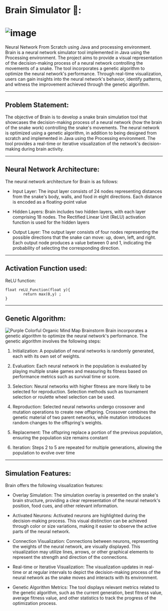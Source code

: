 # Brain Simulator 🧠:
# ![image](https://github.com/Esmail-ibraheem/Brain/assets/113830751/0798a761-ffa0-4fcb-8095-409b0aff13b0)

Neural Network From Scratch using Java and processing environment.
Brain is a neural network simulator tool implemented in Java using the Processing environment. The project aims to provide a visual representation of the decision-making process of a neural network controlling the movements of a snake. The tool incorporates a genetic algorithm to optimize the neural network's performance. Through real-time visualization, users can gain insights into the neural network's behavior, identify patterns, and witness the improvement achieved through the genetic algorithm.


---
## Problem Statement: 

The objective of Brain is to develop a snake brain simulation tool that showcases the decision-making process of a neural network (how the brain of the snake work) controlling the snake's movements. The neural network is optimized using a genetic algorithm, in addition to being designed from scratch and implemented in Java using the Processing environment. The tool provides a real-time or iterative visualization of the network's decision-making during brain activity.

---

## Neural Network Architecture:
The neural network architecture for Brain is as follows:
- Input Layer: The input layer consists of 24 nodes representing distances from the snake's body, walls, and food in eight directions. Each distance is encoded as a floating-point value

- Hidden Layers: Brain includes two hidden layers, with each layer comprising 18 nodes. The Rectified Linear Unit (ReLU) activation function is used for the hidden layers

- Output Layer: The output layer consists of four nodes representing the possible directions that the snake can move: up, down, left, and right. Each output node produces a value between 0 and 1, indicating the probability of selecting the corresponding direction.
  
---

## Activation Function used: 
ReLU function:
```
float reLU_Function(float y){
        return max(0,y) ;
}
```
---

## Genetic Algorithm:

![Purple Colorful Organic Mind Map Brainstorm](https://github.com/Esmail-ibraheem/Brain-Simulator/assets/113830751/3635a868-8842-495d-b689-5f133def7e8e)
Brain incorporates a genetic algorithm to optimize the neural network's performance. The genetic algorithm involves the following steps:
1. Initialization: A population of neural networks is randomly generated, each with its own set of weights.

1. Evaluation: Each neural network in the population is evaluated by playing multiple snake games and measuring its fitness based on performance metrics such as survival time or score.

1. Selection: Neural networks with higher fitness are more likely to be selected for reproduction. Selection methods such as tournament selection or roulette wheel selection can be used.

1. Reproduction: Selected neural networks undergo crossover and mutation operations to create new offspring. Crossover combines the genetic material of two parent networks, while mutation introduces random changes to the offspring's weights.

1. Replacement: The offspring replace a portion of the previous population, ensuring the population size remains constant

1. Iteration: Steps 2 to 5 are repeated for multiple generations, allowing the population to evolve over time

---

## Simulation Features:
Brain offers the following visualization features:

- Overlay Simulation: The simulation overlay is presented on the snake's brain structure, providing a clear representation of the neural network's position, food cues, and other relevant information.

- Activated Neurons: Activated neurons are highlighted during the decision-making process. This visual distinction can be achieved through color or size variations, making it easier to observe the active parts of the neural network.

- Connection Visualization: Connections between neurons, representing the weights of the neural network, are visually displayed. This visualization may utilize lines, arrows, or other graphical elements to represent the strength and direction of the connections.

- Real-time or Iterative Visualization: The visualization updates in real-time or at regular intervals to depict the decision-making process of the neural network as the snake moves and interacts with its environment.

- Genetic Algorithm Metrics: The tool displays relevant metrics related to the genetic algorithm, such as the current generation, best fitness value, average fitness value, and other statistics to track the progress of the optimization process.



